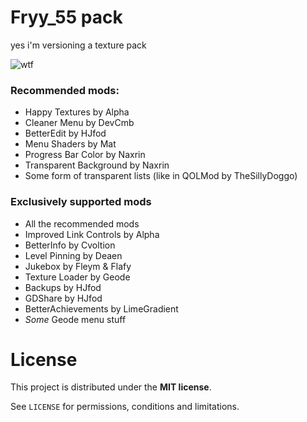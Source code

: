 # Fryy_55 pack

yes i'm versioning a texture pack

![wtf](https://github.com/user-attachments/assets/063c178c-a733-4720-a394-c6b4d53074fc)

### Recommended mods:
- Happy Textures by Alpha
- Cleaner Menu by DevCmb
- BetterEdit by HJfod
- Menu Shaders by Mat
- Progress Bar Color by Naxrin
- Transparent Background by Naxrin
- Some form of transparent lists (like in QOLMod by TheSillyDoggo)

### Exclusively supported mods
- All the recommended mods
- Improved Link Controls by Alpha
- BetterInfo by Cvoltion
- Level Pinning by Deaen
- Jukebox by Fleym & Flafy
- Texture Loader by Geode
- Backups by HJfod
- GDShare by HJfod
- BetterAchievements by LimeGradient
- _Some_ Geode menu stuff

# License

This project is distributed under the **MIT license**.

See `LICENSE` for permissions, conditions and limitations.
